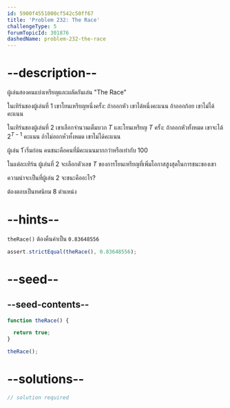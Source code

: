 ```yaml
---
id: 5900f4551000cf542c50ff67
title: 'Problem 232: The Race'
challengeType: 5
forumTopicId: 301876
dashedName: problem-232-the-race
---
```


# --description--

ผู้เล่นสองคนแบ่งเหรียญและผลัดกันเล่น "The Race"

ในเทิร์นของผู้เล่นที่ 1 เขาโยนเหรียญหนึ่งครั้ง: ถ้าออกหัว เขาได้หนึ่งคะแนน ถ้าออกก้อย เขาไม่ได้คะแนน

ในเทิร์นของผู้เล่นที่ 2 เขาเลือกจำนวนเต็มบวก $T$ และโยนเหรียญ $T$ ครั้ง: ถ้าออกหัวทั้งหมด เขาจะได้ $2^{T - 1}$ คะแนน ถ้าไม่ออกหัวทั้งหมด เขาไม่ได้คะแนน

ผู้เล่น 1 ้เริ่มก่อน คนชนะคือคนที่มีคะแนนมากกว่าหรือเท่ากับ 100

ในแต่ละเทิร์น ผู้เล่นที่ 2 จะเลือกตัวเลข $T$ ของการโยนเหรียญที่เพิ่มโอกาสสูงสุดในการชนะของเขา

ความน่าจะเป็นที่ผู้เล่น 2 จะชนะคืออะไร?

ต้องตอบเป็นทศนิยม 8 ตำแหน่ง

# --hints--

`theRace()` ต้องคืนค่าเป็น `0.83648556`

```js
assert.strictEqual(theRace(), 0.83648556);
```

# --seed--

## --seed-contents--

```js
function theRace() {

  return true;
}

theRace();
```

# --solutions--

```js
// solution required
```
